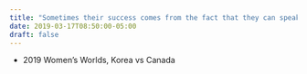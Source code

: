 ```yaml
---
title: "Sometimes their success comes from the fact that they can speak properly and I can’t"
date: 2019-03-17T08:50:00-05:00
draft: false
---
```

- 2019 Women’s Worlds, Korea vs Canada